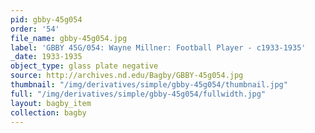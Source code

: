 ```yaml
---
pid: gbby-45g054
order: '54'
file_name: gbby-45g054.jpg
label: 'GBBY 45G/054: Wayne Millner: Football Player - c1933-1935'
_date: 1933-1935
object_type: glass plate negative
source: http://archives.nd.edu/Bagby/GBBY-45g054.jpg
thumbnail: "/img/derivatives/simple/gbby-45g054/thumbnail.jpg"
full: "/img/derivatives/simple/gbby-45g054/fullwidth.jpg"
layout: bagby_item
collection: bagby
---
```

